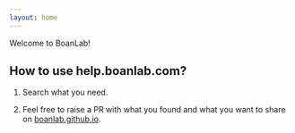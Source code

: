 ```yaml
---
layout: home
---
```


Welcome to BoanLab!

## How to use help.boanlab.com?

1. Search what you need.

2. Feel free to raise a PR with what you found and what you want to share on [boanlab.github.io](https://github.com/boanlab/boanlab.github.io).
